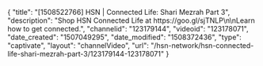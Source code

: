 {
    "title": "[1508522766] HSN | Connected Life: Shari Mezrah Part 3",
    "description": "Shop HSN Connected Life at https:\/\/goo.gl\/sjTNLP\n\nLearn how to get connected.",
    "channelid": "123179144",
    "videoid": "123178071",
    "date_created": "1507049295",
    "date_modified": "1508372436",
    "type": "captivate",
    "layout": "channelVideo",
    "url": "\/hsn-network\/hsn-connected-life-shari-mezrah-part-3\/123179144-123178071"
}
